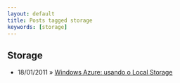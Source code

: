 ```yaml
---
layout: default
title: Posts tagged storage
keywords: [storage]
---
```

<h2 class="category">Storage</h2>
<ul class="posts">
<li>
<p>
<span class="date">18/01/2011</span> &raquo; 
<a href="/blog/windows-azure-usando-local-storage">Windows Azure: usando o Local Storage</a>
</p>
</li> 
</ul>
